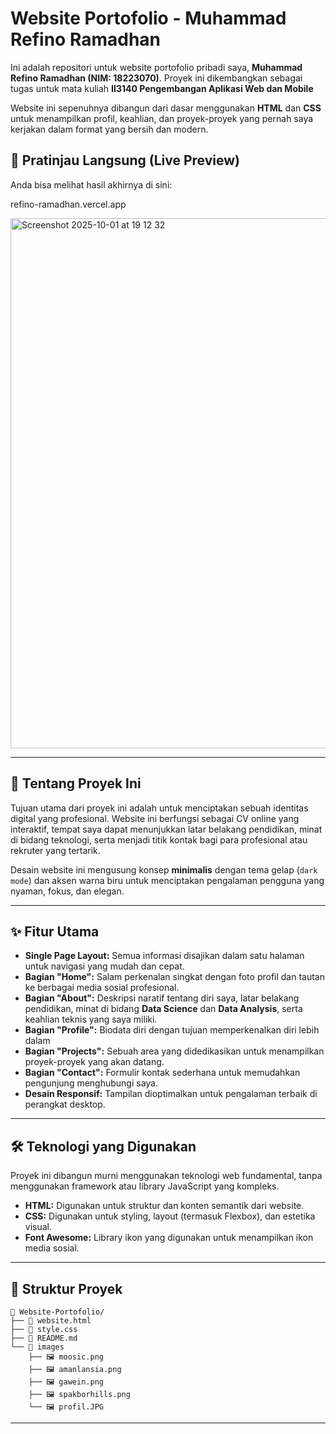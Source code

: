 # Website Portofolio - Muhammad Refino Ramadhan

Ini adalah repositori untuk website portofolio pribadi saya, **Muhammad Refino Ramadhan (NIM: 18223070)**. Proyek ini dikembangkan sebagai tugas untuk mata kuliah **II3140 Pengembangan Aplikasi Web dan Mobile**

Website ini sepenuhnya dibangun dari dasar menggunakan **HTML** dan **CSS** untuk menampilkan profil, keahlian, dan proyek-proyek yang pernah saya kerjakan dalam format yang bersih dan modern.

## 🚀 Pratinjau Langsung (Live Preview)

Anda bisa melihat hasil akhirnya di sini:

refino-ramadhan.vercel.app

<img width="1440" height="848" alt="Screenshot 2025-10-01 at 19 12 32" src="https://github.com/user-attachments/assets/c1f1a557-0420-4279-bd6e-59651f2cfc08" />

-----

## 📖 Tentang Proyek Ini

Tujuan utama dari proyek ini adalah untuk menciptakan sebuah identitas digital yang profesional. Website ini berfungsi sebagai CV online yang interaktif, tempat saya dapat menunjukkan latar belakang pendidikan, minat di bidang teknologi, serta menjadi titik kontak bagi para profesional atau rekruter yang tertarik.

Desain website ini mengusung konsep **minimalis** dengan tema gelap (`dark mode`) dan aksen warna biru untuk menciptakan pengalaman pengguna yang nyaman, fokus, dan elegan.

-----

## ✨ Fitur Utama

  - **Single Page Layout:** Semua informasi disajikan dalam satu halaman untuk navigasi yang mudah dan cepat.
  - **Bagian "Home":** Salam perkenalan singkat dengan foto profil dan tautan ke berbagai media sosial profesional.
  - **Bagian "About":** Deskripsi naratif tentang diri saya, latar belakang pendidikan, minat di bidang **Data Science** dan **Data Analysis**, serta keahlian teknis yang saya miliki.
  - **Bagian "Profile":** Biodata diri dengan tujuan memperkenalkan diri lebih dalam
  - **Bagian "Projects":** Sebuah area yang didedikasikan untuk menampilkan proyek-proyek yang akan datang.
  - **Bagian "Contact":** Formulir kontak sederhana untuk memudahkan pengunjung menghubungi saya.
  - **Desain Responsif:** Tampilan dioptimalkan untuk pengalaman terbaik di perangkat desktop.

-----

## 🛠️ Teknologi yang Digunakan

Proyek ini dibangun murni menggunakan teknologi web fundamental, tanpa menggunakan framework atau library JavaScript yang kompleks.

  - **HTML:** Digunakan untuk struktur dan konten semantik dari website.
  - **CSS:** Digunakan untuk styling, layout (termasuk Flexbox), dan estetika visual.
  - **Font Awesome:** Library ikon yang digunakan untuk menampilkan ikon media sosial.

-----

## 📂 Struktur Proyek

```
📁 Website-Portofolio/
├── 📄 website.html 
├── 🎨 style.css    
├── 📄 README.md
└── 📁 images
    ├── 🖼️ moosic.png 
    ├── 🖼️ amanlansia.png 
    ├── 🖼️ gawein.png
    ├── 🖼️ spakborhills.png
    └── 🖼️ profil.JPG 
```

-----
